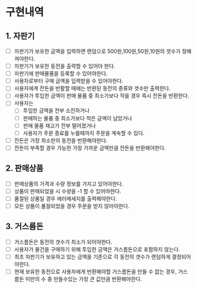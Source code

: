 
# 구현내역

## 1. 자판기
- [ ] 자판기가 보유한 금액을 입력하면 랜덤으로 500원,100원,50원,10원의 갯수가 정해져야한다.
- [ ] 자판기가 보유한 동전을 출력할 수 있어야 한다.
- [ ] 자판기에 판매물품을 등록할 수 있어야한다.
- [ ] 사용자로부터 구매 금액을 입력받을 수 있어야한다.
- [ ] 사용자에게 잔돈을 반활할 때에는 반환된 동전의 종류와 갯수만 출력한다.
- [ ] 사용자가 투입한 금액이 판매 물품 중 최소가보다 작을 경우 즉시 잔돈을 반환한다.
- [ ] 사용자는
  - [ ] 투입한 금액을 전부 소진하거나
  - [ ] 판매하는 물품 중 최소가보다 적은 금액이 남았거나
  - [ ] 판매 물품 재고가 전부 떨어졌거나
  - [ ] 사용자가 주문 종료를 누를때까지 주문을 계속할 수 있다.
- [ ] 잔돈은 가장 최소한의 동전을 반환해야한다.
- [ ] 잔돈이 부족할 경우 가능한 가장 가까운 금액만큼 잔돈을 반환해야한다.

## 2. 판매상품
 - [ ] 판매상품의 가격과 수량 정보를 가지고 있어야한다.
 - [ ] 상품이 판매되었을 시 수량을 -1 할 수 있어야한다.
 - [ ] 품절된 상품일 경우 에러메세지를 출력해야한다.
 - [ ] 모든 상품이 품절되었을 경우 주문을 받지 않아야한다.

## 3. 거스름돈
 - [ ] 거스름돈은 동전의 갯수가 최소가 되어야한다.
 - [ ] 사용자가 물건을 구매하기 위해 투입한 금액은 거스름돈으로 포함하지 않는다.
 - [ ] 최초 자판기가 보유하고 있는 금액을 기준으로 각 동전의 갯수가 랜덤하게 결정되어야한다.
 - [ ] 현재 보유한 동전으로 사용자에게 반환해야할 거스름돈을 만들 수 없는 경우, 거스름돈 미만의 수 중 만들수있는 가장 큰 값만큼 반환해야한다.